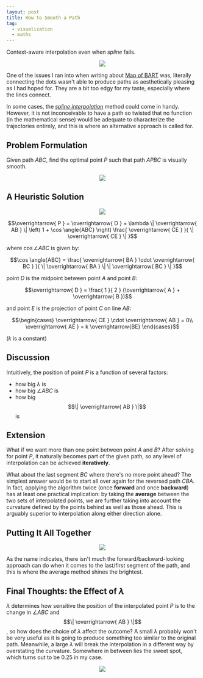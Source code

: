 ```yaml
---
layout: post
title: How to Smooth a Path
tag:
  - visualization
  - maths
---
```


Context-aware interpolation even when *spline* fails.

<p align="center">
  <img src="https://shawenyao.github.io/R/output/smooth_path/plot1.svg" />
</p>

One of the issues I ran into when writing about [Map of BART](/Map-of-BART/) was, literally connecting the dots wasn't able to produce paths as aesthetically pleasing as I had hoped for. They are a bit too edgy for my taste, especially where the lines connect.

In some cases, the [*spline interpolation*](https://en.wikipedia.org/wiki/Spline_interpolation) method could come in handy. However, it is not inconceivable to have a path so twisted that no function (in the mathematical sense) would be adequate to characterize the trajectories entirely, and this is where an alternative approach is called for.

## Problem Formulation
Given path $ABC$, find the optimal point $P$ such that path $APBC$ is visually smooth.

<p align="center">
  <img src="https://shawenyao.github.io/R/output/smooth_path/plot_problem_formulation.svg" />
</p>

## A Heuristic Solution
<p align="center">
  <img src="https://shawenyao.github.io/R/output/smooth_path/plot_heuristic_solution.svg" />
</p>

$$\overrightarrow{ P } = \overrightarrow{ D } + \lambda \| \overrightarrow{ AB } \| \left( 1 + \cos \angle{ABC} \right) \frac{ \overrightarrow{ CE } }{ \| \overrightarrow{ CE } \| }$$

where $\cos \angle{ABC}$ is given by:

$$\cos \angle{ABC} = \frac{ \overrightarrow{ BA } \cdot \overrightarrow{ BC } }{ \| \overrightarrow{ BA } \| \| \overrightarrow{ BC } \| }$$

point $D$ is the midpoint between point $A$ and point $B$:

$$\overrightarrow{ D } = \frac{ 1 }{ 2 } (\overrightarrow{ A } + \overrightarrow{ B })$$

and point $E$ is the projection of point $C$ on line $AB$:

$$\begin{cases}
\overrightarrow{ CE } \cdot \overrightarrow{ AB } = 0\\ 
\overrightarrow{ AE } = k \overrightarrow{BE}
\end{cases}$$

($k$ is a constant)

## Discussion
Intuitively, the position of point $P$ is a function of several factors:
* how big $\lambda$ is
* how big $\angle{ABC}$ is
* how big $$\| \overrightarrow{ AB } \|$$ is

## Extension
What if we want more than one point between point $A$ and $B$? After solving for point $P$, it naturally becomes part of the given path, so any level of interpolation can be achieved **iteratively**.

What about the last segment $BC$ where there's no more point ahead? The simplest answer would be to start all over again for the reversed path $CBA$. In fact, applying the algorithm twice (once **forward** and once **backward**) has at least one practical implication: by taking the **average** between the two sets of interpolated points, we are further taking into account the curvature defined by the points behind as well as those ahead. This is arguably superior to interpolation along either direction alone.

## Putting It All Together
<p align="center">
  <img src="https://shawenyao.github.io/R/output/smooth_path/plot_example.svg" />
</p>

As the name indicates, there isn't much the forward/backward-looking approach can do when it comes to the last/first segment of the path, and this is where the average method shines the brightest.

## Final Thoughts: the Effect of $\lambda$
$\lambda$ determines how sensitive the position of the interpolated point $P$ is to the change in $\angle{ABC}$ and $$\| \overrightarrow{ AB } \|$$, so how does the choice of $\lambda$ affect the outcome? A small $\lambda$ probably won't be very useful as it is going to produce something too similar to the original path. Meanwhile, a large $\lambda$ will break the interpolation in a different way by overstating the curvature. Somewhere in between lies the sweet spot, which turns out to be $0.25$ in my case.

<p align="center">
  <img src="https://shawenyao.github.io/R/output/smooth_path/plot_lambda.svg" />
</p>
